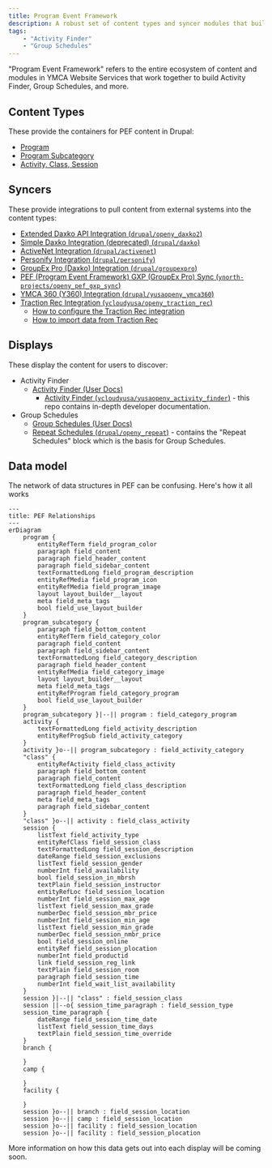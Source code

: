 ```yaml
---
title: Program Event Framework
description: A robust set of content types and syncer modules that build interactive tools to help members find and book activities.
tags:
    - "Activity Finder"
    - "Group Schedules"
---
```


"Program Event Framework" refers to the entire ecosystem of content and modules in YMCA Website Services that work together to build Activity Finder, Group Schedules, and more.

## Content Types

These provide the containers for PEF content in Drupal:

- [Program](../../user-documentation/content-types/program)
- [Program Subcategory](../../user-documentation/content-types/program-subcategory)
- [Activity, Class, Session](../../user-documentation/content-types/activity-class-session)

## Syncers

These provide integrations to pull content from external systems into the content types:

- [Extended Daxko API Integration (`drupal/openy_daxko2`)](https://www.drupal.org/project/openy_daxko2)
- [Simple Daxko Integration (deprecated) (`drupal/daxko`)](https://www.drupal.org/project/daxko)
- [ActiveNet Integration (`drupal/activenet`)](https://www.drupal.org/project/activenet)
- [Personify Integration (`drupal/personify`)](https://www.drupal.org/project/personify)
- [GroupEx Pro (Daxko) Integration (`drupal/groupexpro`)](https://www.drupal.org/project/groupexpro)
- [PEF (Program Event Framework) GXP (GroupEx Pro) Sync (`ynorth-projects/openy_pef_gxp_sync`)](https://github.com/ynorth-projects/openy_pef_gxp_sync)
- [YMCA 360 (Y360) Integration (`drupal/yusaopeny_ymca360`)](https://www.drupal.org/project/yusaopeny_ymca360)
- [Traction Rec Integration (`ycloudyusa/openy_traction_rec`)](https://github.com/YCloudYUSA/openy_traction_rec)
  - [How to configure the Traction Rec integration](https://github.com/YCloudYUSA/openy_traction_rec?tab=readme-ov-file#ymca-website-services-traction-rec-integration)
  - [How to import data from Traction Rec](https://github.com/YCloudYUSA/openy_traction_rec/blob/main/modules/openy_traction_rec_import/README.md#ymca-website-services-traction-rec-pef-integration)

## Displays

These display the content for users to discover:

- Activity Finder
  - [Activity Finder (User Docs)](../../user-documentation/schedules/activity-finder)
    - [Activity Finder (`ycloudyusa/yusaopeny_activity_finder`)](https://github.com/YCloudYUSA/yusaopeny_activity_finder) - this repo contains in-depth developer documentation.
- Group Schedules
  - [Group Schedules (User Docs)](../../user-documentation/schedules/group-schedules)
  - [Repeat Schedules (`drupal/openy_repeat`)](https://www.drupal.org/project/openy_repeat) - contains the "Repeat Schedules" block which is the basis for Group Schedules.

## Data model

The network of data structures in PEF can be confusing. Here's how it all works

```mermaid
---
title: PEF Relationships
---
erDiagram
    program {
        entityRefTerm field_program_color
        paragraph field_content
        paragraph field_header_content
        paragraph field_sidebar_content
        textFormattedLong field_program_description
        entityRefMedia field_program_icon
        entityRefMedia field_program_image
        layout layout_builder__layout
        meta field_meta_tags
        bool field_use_layout_builder
    }
    program_subcategory {
        paragraph field_bottom_content
        entityRefTerm field_category_color
        paragraph field_content
        paragraph field_sidebar_content
        textFormattedLong field_category_description
        paragraph field_header_content
        entityRefMedia field_category_image
        layout layout_builder__layout
        meta field_meta_tags
        entityRefProgram field_category_program
        bool field_use_layout_builder
    }
    program_subcategory }|--|| program : field_category_program
    activity {
        textFormattedLong field_activity_description
        entityRefProgSub field_activity_category
    }
    activity }o--|| program_subcategory : field_activity_category
    "class" {
        entityRefActivity field_class_activity
        paragraph field_bottom_content
        paragraph field_content
        textFormattedLong field_class_description
        paragraph field_header_content
        meta field_meta_tags
        paragraph field_sidebar_content
    }
    "class" }o--|| activity : field_class_activity
    session {
        listText field_activity_type
        entityRefClass field_session_class
        textFormattedLong field_session_description
        dateRange field_session_exclusions
        listText field_session_gender
        numberInt field_availability
        bool field_session_in_mbrsh
        textPlain field_session_instructor
        entityRefLoc field_session_location
        numberInt field_session_max_age
        listText field_session_max_grade
        numberDec field_session_mbr_price
        numberInt field_session_min_age
        listText field_session_min_grade
        numberDec field_session_nmbr_price
        bool field_session_online
        entityRef field_session_plocation
        numberInt field_productid
        link field_session_reg_link
        textPlain field_session_room
        paragraph field_session_time
        numberInt field_wait_list_availability
    }
    session }|--|| "class" : field_session_class
    session ||--o{ session_time_paragraph : field_session_type
    session_time_paragraph {
        dateRange field_session_time_date
        listText field_session_time_days
        textPlain field_session_time_override
    }
    branch {

    }
    camp {

    }
    facility {

    }
    session }o--|| branch : field_session_location
    session }o--|| camp : field_session_location
    session }o--|| facility : field_session_location
    session }o--|| facility : field_session_plocation
```

More information on how this data gets out into each display will be coming soon.
